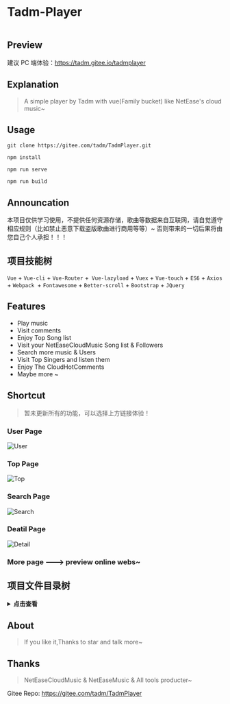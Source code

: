 # Tadm-Player

<div style="display: inline-flex;">
<img alt="" src="https://img.shields.io/badge/Author-Tadm-pink.svg?style=flat-square"/>
<img alt="" src="https://img.shields.io/badge/Program-Vue-orange"/>
</div>

## Preview

建议 PC 端体验：https://tadm.gitee.io/tadmplayer

## Explanation

> A simple player by Tadm with vue(Family bucket) like NetEase's cloud music~

## Usage
```
git clone https://gitee.com/tadm/TadmPlayer.git

npm install

npm run serve 

npm run build
```

## Announcation

本项目仅供学习使用，不提供任何资源存储，歌曲等数据来自互联网，请自觉遵守相应规则（比如禁止恶意下载盗版歌曲进行商用等等）~
否则带来的一切后果将由您自己个人承担！！！

## 项目技能树

```Vue``` + ```Vue-cli``` + ```Vue-Router``` +``` Vue-lazyload``` + ```Vuex``` + ```Vue-touch``` + ```ES6``` + ```Axios``` + ```Webpack ```+ ```Fontawesome``` + ```Better-scroll``` + ```Bootstrap``` + ```JQuery```

## Features

- Play music
- Visit comments
- Enjoy Top Song list
- Visit your NetEaseCloudMusic Song list & Followers
- Search more music & Users
- Visit Top Singers and listen them
- Enjoy The CloudHotComments
- Maybe more ~

## Shortcut

> 暂未更新所有的功能，可以选择上方链接体验！

### User Page

![User](https://gitee.com/tadm/resource/raw/master/imgResource/user.jpg)

### Top Page

![Top](https://gitee.com/tadm/resource/raw/master/imgResource/hot.jpg)

### Search Page

![Search](https://gitee.com/tadm/resource/raw/master/imgResource/search.jpg)

### Deatil Page

![Detail](https://gitee.com/tadm/resource/raw/master/imgResource/detail.jpg)

### More page ---> preview online webs~

## 项目文件目录树
<details>
  <summary><b>点击查看</b></summary>
<pre><code>

tadm-player
├── babel.config.js
├── dist
│   ├── css
│   │   ├── app.c274a72e.css
│   │   ├── chunk-2f867358.dfcad1a4.css
│   │   ├── chunk-35f5873d.38afbd39.css
│   │   └── chunk-5b5e3b78.a2b9bdf1.css
│   ├── favicon.ico
│   ├── index.html
│   └── js
│       ├── app.fefe9358.js
│       ├── chunk-2f867358.a903deba.js
│       ├── chunk-35f5873d.ee15b742.js
│       ├── chunk-5b5e3b78.711e33de.js
│       └── chunk-vendors.2f099171.js
├── package-lock.json
├── package.json
├── public
│   ├── favicon.ico
│   └── index.html
├── README.md
├── src
│   ├── App.vue
│   ├── assets
│   │   ├── 404.jpg
│   │   └── logo.png
│   ├── back.js
│   ├── components
│   │   ├── common
│   │   │   ├── alert
│   │   │   │   └── Alert.vue
│   │   │   ├── backTop
│   │   │   │   └── BackTop.vue
│   │   │   ├── lyric
│   │   │   │   └── RLyric.vue
│   │   │   ├── Nav-bar
│   │   │   │   └── NavBar.vue
│   │   │   ├── noResult
│   │   │   │   └── NoResult.vue
│   │   │   └── scroll
│   │   │       └── Scroll.vue
│   │   └── content
│   ├── css
│   │   └── App.css
│   ├── main.js
│   ├── network
│   │   ├── index.js
│   │   └── Top.js
│   ├── router
│   │   └── index.js
│   ├── store
│   │   └── index.js
│   ├── utils.js
│   └── views
│       ├── About.vue
│       ├── Comment.vue
│       ├── detail.vue
│       ├── Home.vue
│       ├── hotDetail.vue
│       ├── Play.vue
│       ├── search.vue
│       ├── Singer.vue
│       ├── top.vue
│       └── user.vue
└── vue.config.js

</code></pre>
</details>

## About

> If you like it,Thanks to star and talk more~

## Thanks

> NetEaseCloudMusic & NetEaseMusic & All tools producter~

Gitee Repo: https://gitee.com/tadm/TadmPlayer
